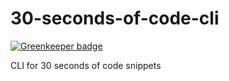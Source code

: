 # 30-seconds-of-code-cli

[![Greenkeeper badge](https://badges.greenkeeper.io/sQVe/30-seconds-of-code-cli.svg)](https://greenkeeper.io/)

CLI for 30 seconds of code snippets
